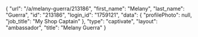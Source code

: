 {
    "url": "\/a\/melany-guerra\/213186",
    "first_name": "Melany",
    "last_name": "Guerra",
    "id": "213186",
    "login_id": "1759121",
    "data": {
        "profilePhoto": null,
        "job_title": "My Shop Captain"
    },
    "type": "captivate",
    "layout": "ambassador",
    "title": "Melany Guerra"
}